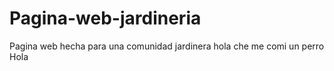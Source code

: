 # Pagina-web-jardineria
Pagina web hecha para una comunidad jardinera 
hola che me comi un perro
Hola 